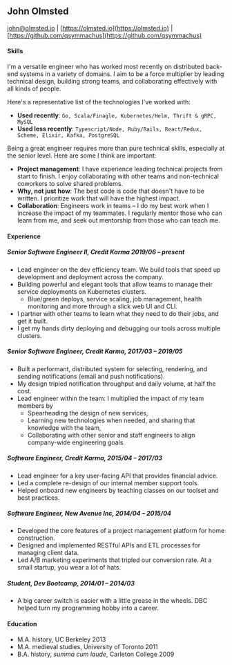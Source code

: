 John Olmsted
------------

john@olmsted.io | [https://olmsted.io](https://olmsted.io) | [https://github.com/qsymmachus](https://github.com/qsymmachus)

#### Skills

I'm a versatile engineer who has worked most recently on distributed back-end systems in a variety of domains. I aim to be a force multiplier by leading technical design, building strong teams, and collaborating effectively with all kinds of people.

Here's a representative list of the technologies I've worked with:

* __Used recently__: `Go, Scala/Finagle, Kubernetes/Helm, Thrift & gRPC, MySQL`
* __Used less recently__: `Typescript/Node, Ruby/Rails, React/Redux, Scheme, Elixir, Kafka, PostgreSQL`

Being a great engineer requires more than pure technical skills, especially at the senior level. Here are some I think are important:

* __Project management__: I have experience leading technical projects from start to finish. I enjoy collaborating with other teams and non-technical coworkers to solve shared problems.
* __Why, not just how__: The best code is code that doesn't have to be written. I prioritize work that will have the highest impact.
* __Collaboration__: Engineers work in teams – I do my best work when I increase the impact of my teammates. I regularly mentor those who can learn from me, and seek out mentorship from those who can teach me.

#### Experience

##### Senior Software Engineer II, Credit Karma 2019/06 – present
* Lead engineer on the dev efficiency team. We build tools that speed up development and deployment across the company.
* Building powerful and elegant tools that allow teams to manage their service deployments on Kubernetes clusters.
  * Blue/green deploys, service scaling, job management, health monitoring and more through a slick web UI and CLI.
* I partner with other teams to learn what they need to do their jobs, and get it built.
* I get my hands dirty deploying and debugging our tools across multiple clusters.

##### Senior Software Engineer, Credit Karma, 2017/03 – 2019/05
* Built a performant, distributed system for selecting, rendering, and sending notifications (email and push notifications).
* My design tripled notification throughput and daily volume, at half the cost.
* Lead engineer within the team: I multiplied the impact of my team members by
  * Spearheading the design of new services,
  * Learning new technologies when needed, and sharing that knowledge with the team,
  * Collaborating with other senior and staff engineers to align company-wide engineering goals.

##### Software Engineer, Credit Karma, 2015/04 – 2017/03
* Lead engineer for a key user-facing API that provides financial advice.
* Led a complete re-design of our internal member support tools.
* Helped onboard new engineers by teaching classes on our toolset and best practices.

##### Software Engineer, New Avenue Inc, 2014/04 – 2015/04
* Developed the core features of a project management platform for home construction.
* Designed and implemented RESTful APIs and ETL processes for managing client data.
* Led A/B marketing experiments that tripled our conversion rate. At a small startup, you wear a lot of hats.

##### Student, Dev Bootcamp, 2014/01 – 2014/03
* A big career switch is easier with a little grease in the wheels. DBC helped turn my programming hobby into a career.

#### Education

* M.A. history, UC Berkeley 2013
* M.A. medieval studies, University of Toronto 2011
* B.A. history, _summa cum laude_, Carleton College 2009
